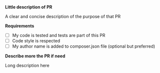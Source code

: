 **Little description of PR**

A clear and concise description of the purpose of that PR

**Requirements**

- [ ] My code is tested and tests are part of this PR
- [ ] Code style is respected
- [ ] My author name is added to composer.json file (optional but preferred)

**Describe more the PR if need**

Long description here
